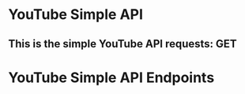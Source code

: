 <h1>YouTube Simple API</h1>

<h2>This is the simple YouTube API requests: GET</h2>


<h1>YouTube Simple API Endpoints</h1>

<div>
    
</div>